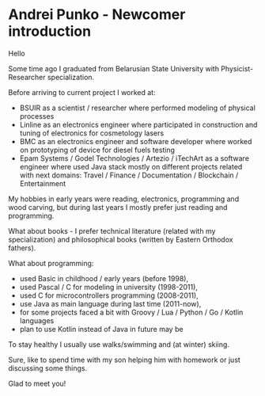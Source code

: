 
# Andrei Punko - Newcomer introduction

Hello

Some time ago I graduated from Belarusian State University with Physicist-Researcher specialization.

Before arriving to current project I worked at:
- BSUIR as a scientist / researcher where performed modeling of physical processes
- Linline as an electronics engineer where participated in construction and tuning of electronics for cosmetology lasers
- BMC as an electronics engineer and software developer where worked on prototyping of device for diesel fuels testing
- Epam Systems / Godel Technologies / Artezio / iTechArt as a software engineer where used Java stack mostly on 
different projects related with next domains: Travel / Finance / Documentation / Blockchain / Entertainment 

My hobbies in early years were reading, electronics, programming and wood carving, 
but during last years I mostly prefer just reading and programming.

What about books - I prefer technical literature (related with my specialization)
and philosophical books (written by Eastern Orthodox fathers).

What about programming:
- used Basic in childhood / early years (before 1998),
- used Pascal / C for modeling in university (1998-2011),
- used C for microcontrollers programming (2008-2011),
- use Java as main language during last time (2011-now),
- for some projects faced a bit with Groovy / Lua / Python / Go / Kotlin languages
- plan to use Kotlin instead of Java in future may be

To stay healthy I usually use walks/swimming and (at winter) skiing.

Sure, like to spend time with my son helping him with homework or just discussing some things.

Glad to meet you!
